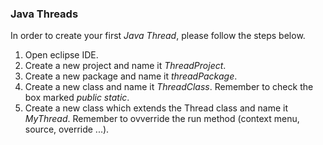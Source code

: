 ### Java Threads 

In order to create your first *Java Thread*, please follow the steps below.

1. Open eclipse IDE.
2. Create a new project and name it *ThreadProject*.
3. Create a new package and name it *threadPackage*.
4. Create a new class and name it *ThreadClass*. Remember to check the box marked *public static*.
5. Create a new class which extends the Thread class and name it *MyThread*. Remember to ovverride the run method (context menu, source, override ...).
